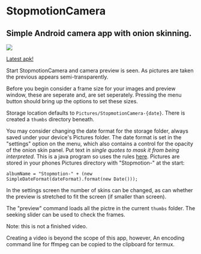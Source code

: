 # StopmotionCamera

## Simple Android camera app with onion skinning.

![](https://gitlab.com/robin.t.potter/stopmotioncamera-the-revenge/badges/master/pipeline.svg)

[Latest apk!](https://gitlab.com/robin.t.potter/stopmotioncamera-the-revenge/-/jobs/artifacts/master/raw/build/outputs/apk/debug/stopmotioncamera-the-revenge-debug.apk?job=assembleDebug)

Start StopmotionCamera and camera preview is seen.
As pictures are taken the previous appears semi-transparently.

Before you begin consider a frame size for your images and preview window,
these are seperate and, are set seperately.
Pressing the menu button should bring up the options to set these sizes.

Storage location defaults to ```Pictures/StopmotionCamera-{date}```.
There is created a ```thumbs``` directory beneath.

You may consider changing the date format for the storage folder, always saved under your device's Pictures folder.
The date format is set in the "settings" option on the menu, which also contains a control for the opacity of the onion skin panel.
Put text in _single quotes to mask it from being interpreted_. This is a java program so uses the rules [here](https://docs.oracle.com/javase/7/docs/api/java/text/SimpleDateFormat.html).
Pictures are stored in your phones Pictures directory with "Stopmotion-" at the start:

```
albumName = "Stopmotion-" + (new SimpleDateFormat(dateFormat).format(new Date()));
```

In the settings screen the number of skins can
be changed, as can whether the preview is
stretched to fit the screen (if smaller than screen).

The "preview" command loads all the pictre in the current ```thumbs``` folder.
The seeking slider can be used to check the frames.

Note: this is not a finished video.

Creating a video is beyond the scope of this app, however,
An encoding command line for ffmpeg can be copied to the clipboard
for termux.

